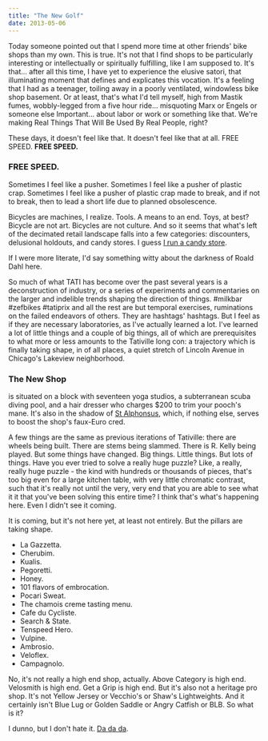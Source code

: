 ```yaml
---
title: "The New Golf"
date: 2013-05-06
---
```


Today someone pointed out that I spend more time at other friends' bike shops than my own. This is true. It's not that I find shops to be particularly interesting or intellectually or spiritually fulfilling, like I am supposed to. It's that... after all this time, I have yet to experience the elusive satori, that illuminating moment that defines and explicates this vocation. It's a feeling that I had as a teenager, toiling away in a poorly ventilated, windowless bike shop basement. Or at least, that's what I'd tell myself, high from Mastik fumes, wobbly-legged from a five hour ride... misquoting Marx or Engels or someone else Important... about labor or work or something like that. We're making Real Things That Will Be Used By Real People, right?

These days, it doesn't feel like that. It doesn't feel like that at all. FREE SPEED. **FREE SPEED.**

### FREE SPEED.

Sometimes I feel like a pusher. Sometimes I feel like a pusher of plastic crap. Sometimes I feel like a pusher of plastic crap made to break, and if not to break, then to lead a short life due to planned obsolescence.

Bicycles are machines, I realize. Tools. A means to an end. Toys, at best? Bicycle are not art. Bicycles are not culture. And so it seems that what's left of the decimated retail landscape falls into a few categories: discounters, delusional holdouts, and candy stores. I guess [I run a candy store](http://www.youtube.com/watch?v=k9B_6PH4dhU).

If I were more literate, I'd say something witty about the darkness of Roald Dahl here.

So much of what TATI has become over the past several years is a deconstruction of industry, or a series of experiments and commentaries on the larger and indelible trends shaping the direction of things. \#milkbar \#zefbikes \#tatiprix and all the rest are but temporal exercises, ruminations on the failed endeavors of others. They are hashtags' hashtags. But I feel as if they are necessary laboratories, as I've actually learned a lot. I've learned a lot of little things and a couple of big things, all of which are prerequisites to what more or less amounts to the Tativille long con: a trajectory which is finally taking shape, in of all places, a quiet stretch of Lincoln Avenue in Chicago's Lakeview neighborhood.

### The New Shop

is situated on a block with seventeen yoga studios, a subterranean scuba diving pool, and a hair dresser who charges \$200 to trim your pooch's mane. It's also in the shadow of [St Alphonsus](http://www.stalphonsuschgo.org/), which, if nothing else, serves to boost the shop's faux-Euro cred.

A few things are the same as previous iterations of Tativille: there are wheels being built. There are stems being slammed. There is R. Kelly being played. But some things have changed. Big things. Little things. But lots of things. Have you ever tried to solve a really huge puzzle? Like, a really, really huge puzzle - the kind with hundreds or thousands of pieces, that's too big even for a large kitchen table, with very little chromatic contrast, such that it's really not until the very, very end that you are able to see what it it that you've been solving this entire time? I think that's what's happening here. Even I didn't see it coming.

It is coming, but it's not here yet, at least not entirely. But the pillars are taking shape.

- La Gazzetta.
- Cherubim.
- Kualis.
- Pegoretti.
- Honey.
- 101 flavors of embrocation.
- Pocari Sweat.
- The chamois creme tasting menu.
- Cafe du Cycliste.
- Search & State.
- Tenspeed Hero.
- Vulpine.
- Ambrosio.
- Veloflex.
- Campagnolo.

No, it's not really a high end shop, actually. Above Category is high end. Velosmith is high end. Get a Grip is high end. But it's also not a heritage pro shop. It's not Yellow Jersey or Vecchio's or Shaw's Lightweights. And it certainly isn't Blue Lug or Golden Saddle or Angry Catfish or BLB. So what is it?

I dunno, but I don't hate it. [Da da da](http://en.wikipedia.org/wiki/Dada).
